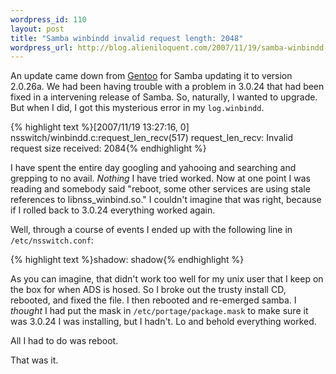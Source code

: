 ```yaml
--- 
wordpress_id: 110
layout: post
title: "Samba winbindd invalid request length: 2048"
wordpress_url: http://blog.alieniloquent.com/2007/11/19/samba-winbindd-invalid-request-length-2048/
---
```

An update came down from <a href="http://www.gentoo.org">Gentoo</a> for Samba updating it to version 2.0.26a.  We had been having trouble with a problem in 3.0.24 that had been fixed in a intervening release of Samba.  So, naturally, I wanted to upgrade.  But when I did, I got this mysterious error in my <code>log.winbindd</code>.

{% highlight text %}[2007/11/19 13:27:16, 0] nsswitch/winbindd.c:request_len_recv(517)
  request_len_recv: Invalid request size received: 2084{% endhighlight %}

I have spent the entire day googling and yahooing and searching and grepping to no avail.  <em>Nothing</em> I have tried worked.  Now at one point I was reading and somebody said "reboot, some other services are using stale references to libnss_winbind.so."  I couldn't imagine that was right, because if I rolled back to 3.0.24 everything worked again.

Well, through a course of events I ended up with the following line in <code>/etc/nsswitch.conf</code>:

{% highlight text %}shadow: shadow{% endhighlight %}

As you can imagine, that didn't work too well for my unix user that I keep on the box for when ADS is hosed.  So I broke out the trusty install CD, rebooted, and fixed the file.  I then rebooted and re-emerged samba.  I <em>thought</em> I had put the mask in <code>/etc/portage/package.mask</code> to make sure it was 3.0.24 I was installing, but I hadn't.  Lo and behold everything worked.

All I had to do was reboot.

That was it.
